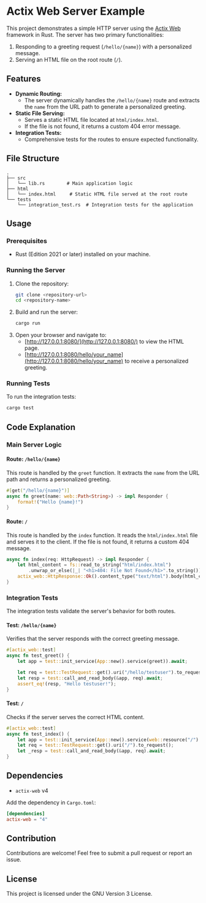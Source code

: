 # Actix Web Server Example

This project demonstrates a simple HTTP server using the [Actix Web](https://actix.rs/) framework in Rust. The server has two primary functionalities:

1. Responding to a greeting request (`/hello/{name}`) with a personalized message.
2. Serving an HTML file on the root route (`/`).

## Features

- **Dynamic Routing:**
  - The server dynamically handles the `/hello/{name}` route and extracts the `name` from the URL path to generate a personalized greeting.
- **Static File Serving:**
  - Serves a static HTML file located at `html/index.html`.
  - If the file is not found, it returns a custom 404 error message.
- **Integration Tests:**
  - Comprehensive tests for the routes to ensure expected functionality.

## File Structure

```
.
├── src
│   └── lib.rs        # Main application logic
├── html
│   └── index.html     # Static HTML file served at the root route
└── tests
    └── integration_test.rs  # Integration tests for the application
```

## Usage

### Prerequisites

- Rust (Edition 2021 or later) installed on your machine.

### Running the Server

1. Clone the repository:
   ```bash
   git clone <repository-url>
   cd <repository-name>
   ```
2. Build and run the server:
   ```bash
   cargo run
   ```
3. Open your browser and navigate to:
   - [http://127.0.0.1:8080/](http://127.0.0.1:8080/) to view the HTML page.
   - [http://127.0.0.1:8080/hello/your_name](http://127.0.0.1:8080/hello/your_name) to receive a personalized greeting.

### Running Tests

To run the integration tests:

```bash
cargo test
```

## Code Explanation

### Main Server Logic

#### Route: `/hello/{name}`
This route is handled by the `greet` function. It extracts the `name` from the URL path and returns a personalized greeting.

```rust
#[get("/hello/{name}")]
async fn greet(name: web::Path<String>) -> impl Responder {
    format!("Hello {name}!")
}
```

#### Route: `/`
This route is handled by the `index` function. It reads the `html/index.html` file and serves it to the client. If the file is not found, it returns a custom 404 message.

```rust
async fn index(req: HttpRequest) -> impl Responder {
    let html_content = fs::read_to_string("html/index.html")
        .unwrap_or_else(|_| "<h1>404: File Not Found</h1>".to_string());
    actix_web::HttpResponse::Ok().content_type("text/html").body(html_content)
}
```

### Integration Tests

The integration tests validate the server's behavior for both routes.

#### Test: `/hello/{name}`
Verifies that the server responds with the correct greeting message.

```rust
#[actix_web::test]
async fn test_greet() {
    let app = test::init_service(App::new().service(greet)).await;

    let req = test::TestRequest::get().uri("/hello/testuser").to_request();
    let resp = test::call_and_read_body(&app, req).await;
    assert_eq!(resp, "Hello testuser!");
}
```

#### Test: `/`
Checks if the server serves the correct HTML content.

```rust
#[actix_web::test]
async fn test_index() {
    let app = test::init_service(App::new().service(web::resource("/").to(index))).await;
    let req = test::TestRequest::get().uri("/").to_request();
    let _resp = test::call_and_read_body(&app, req).await;
}
```

## Dependencies

- `actix-web` v4

Add the dependency in `Cargo.toml`:

```toml
[dependencies]
actix-web = "4"
```

## Contribution

Contributions are welcome! Feel free to submit a pull request or report an issue.

## License

This project is licensed under the GNU Version 3 License.
